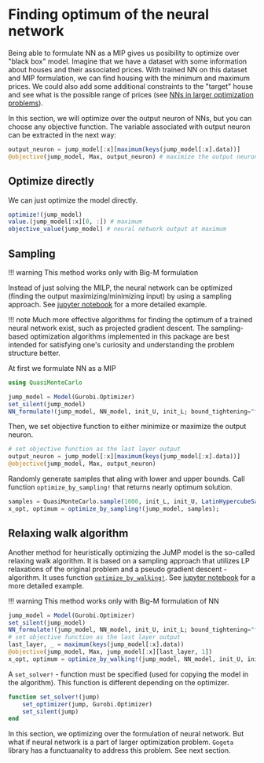 # Finding optimum of the neural network

Being able to formulate NN as a MIP gives us posibility to optimize over "black box" model. Imagine that we have a dataset with some information about houses and their associated prices. With trained NN on this dataset and MIP formulation, we can find housing with the minimum and maximum prices. We could also add some additional constraints to the "target" house and see what is the possible range of prices (see [NNs in larger optimization problems](nns_in_larger.md)).

In this section, we will optimize over the output neuron of NNs, but you can choose any objective function. The variable associated with output neuron can be extracted in the next way:

```julia
output_neuron = jump_model[:x][maximum(keys(jump_model[:x].data))]
@objective(jump_model, Max, output_neuron) # maximize the output neuron
```

## Optimize directly

We can just optimize the model directly.

```julia
optimize!(jump_model)
value.(jump_model[:x][0, :]) # maximum
objective_value(jump_model) # neural network output at maximum
```

## Sampling

!!! warning
    This method works only with Big-M formulation

Instead of just solving the MILP, the neural network can be optimized (finding the output maximizing/minimizing input) by using a sampling approach. See [jupyter notebook](https://github.com/gamma-opt/Gogeta.jl/blob/main/examples/neural_networks/example_4_nn_relaxing_walk.ipynb) for a more detailed example.

!!! note
    Much more effective algorithms for finding the optimum of a trained neural network exist, such as projected gradient descent. The sampling-based optimization algorithms implemented in this package are best intended for satisfying one's curiosity and understanding the problem structure better.

At first we formulate NN as a MIP

```julia
using QuasiMonteCarlo

jump_model = Model(Gurobi.Optimizer)
set_silent(jump_model)
NN_formulate!(jump_model, NN_model, init_U, init_L; bound_tightening="fast");
```
Then, we set objective function to either minimize or maximize the output neuron.

```julia
# set objective function as the last layer output
output_neuron = jump_model[:x][maximum(keys(jump_model[:x].data))]
@objective(jump_model, Max, output_neuron)
```
Randomly generate samples that aling with lower and upper bounds. Call function `optimize_by_sampling!` that returns nearly optimum solution.
```julia
samples = QuasiMonteCarlo.sample(1000, init_L, init_U, LatinHypercubeSample());
x_opt, optimum = optimize_by_sampling!(jump_model, samples);
```
## Relaxing walk algorithm

Another method for heuristically optimizing the JuMP model is the so-called relaxing walk algorithm. It is based on a sampling approach that utilizes LP relaxations of the original problem and a pseudo gradient descent -algorithm. It uses function [`optimize_by_walking!`](@ref). See [jupyter notebook](https://github.com/gamma-opt/Gogeta.jl/blob/main/examples/neural_networks/example_3_nn_sampling.ipynb) for a more detailed example.

!!! warning
    This method works only with Big-M formulation of NN

```julia
jump_model = Model(Gurobi.Optimizer)
set_silent(jump_model)
NN_formulate!(jump_model, NN_model, init_U, init_L; bound_tightening="fast")
# set objective function as the last layer output
last_layer, _ = maximum(keys(jump_model[:x].data))
@objective(jump_model, Max, jump_model[:x][last_layer, 1])
x_opt, optimum = optimize_by_walking!(jump_model, NN_model, init_U, init_L)
```

A `set_solver!` - function must be specified (used for copying the model in the algorithm). This function is different depending on the optimizer.

```julia
function set_solver!(jump)
    set_optimizer(jump, Gurobi.Optimizer)
    set_silent(jump)
end
```

In this section, we optimizing over the formulation of neural network. But what if neural network is a part of larger optimization problem. `Gogeta` library has a functuanality to address this problem. See next section.


